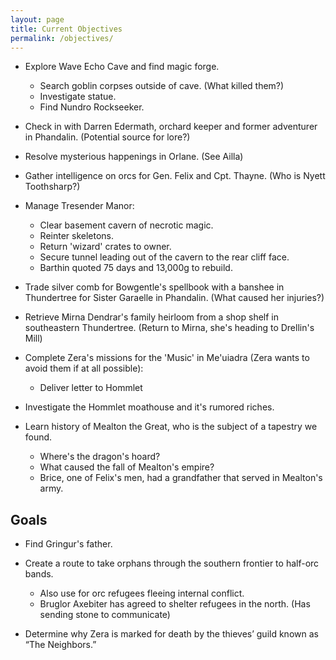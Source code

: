 ```yaml
---
layout: page
title: Current Objectives
permalink: /objectives/
---
```

- Explore Wave Echo Cave and find magic forge.
  - Search goblin corpses outside of cave. (What killed them?)
  - Investigate statue.
  - Find Nundro Rockseeker.
  
- Check in with Darren Edermath, orchard keeper and former adventurer in Phandalin. (Potential source for lore?)
  
- Resolve mysterious happenings in Orlane. (See Ailla)

- Gather intelligence on orcs for Gen. Felix and Cpt. Thayne. (Who is Nyett Toothsharp?)

- Manage Tresender Manor: 
  - Clear basement cavern of necrotic magic.
  - Reinter skeletons.
  - Return 'wizard' crates to owner.
  - Secure tunnel leading out of the cavern to the rear cliff face.
  - Barthin quoted 75 days and 13,000g to rebuild.

- Trade silver comb for Bowgentle's spellbook with a banshee in Thundertree for Sister Garaelle in Phandalin. (What caused her injuries?)

- Retrieve Mirna Dendrar's family heirloom from a shop shelf in southeastern Thundertree. (Return to Mirna, she's heading to Drellin's Mill)

- Complete Zera's missions for the 'Music' in Me'uiadra (Zera wants to avoid them if at all possible):
  - Deliver letter to Hommlet

- Investigate the Hommlet moathouse and it's rumored riches.

- Learn history of Mealton the Great, who is the subject of a tapestry we found.
  - Where's the dragon's hoard?
  - What caused the fall of Mealton's empire?
  - Brice, one of Felix's men, had a grandfather that served in Mealton's army.

## Goals

- Find Gringur's father.

- Create a route to take orphans through the southern frontier to half-orc bands.
  - Also use for orc refugees fleeing internal conflict.
  - Bruglor Axebiter has agreed to shelter refugees in the north. (Has sending stone to communicate)

- Determine why Zera is marked for death by the thieves’ guild known as “The Neighbors.”
